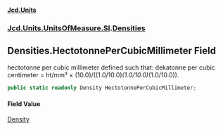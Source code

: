 #### [Jcd.Units](index.md 'index')
### [Jcd.Units.UnitsOfMeasure.SI](Jcd.Units.UnitsOfMeasure.SI.md 'Jcd.Units.UnitsOfMeasure.SI').[Densities](Densities.md 'Jcd.Units.UnitsOfMeasure.SI.Densities')

## Densities.HectotonnePerCubicMillimeter Field

hectotonne per cubic millimeter defined such that: dekatonne per cubic centimeter = ht/mm³ × (10.0)/((1.0/10.0)*(1.0/10.0)*(1.0/10.0)).

```csharp
public static readonly Density HectotonnePerCubicMillimeter;
```

#### Field Value
[Density](Density.md 'Jcd.Units.UnitTypes.Density')